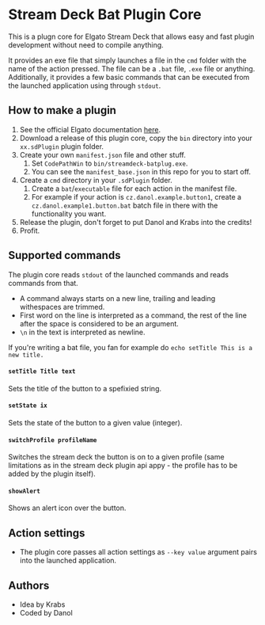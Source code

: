 # Stream Deck Bat Plugin Core
This is a plugn core for Elgato Stream Deck that allows easy and fast plugin development without need to compile anything.

It provides an exe file that simply launches a file in the `cmd` folder with the name of the action pressed. The file can be a `.bat` file, `.exe` file or anything.
Additionally, it provides a few basic commands that can be executed from the launched application using through `stdout`.

## How to make a plugin
1. See the official Elgato documentation [here](https://developer.elgato.com/documentation/stream-deck/sdk/plugin-architecture/).
2. Download a release of this plugin core, copy the `bin` directory into your `xx.sdPlugin` plugin folder.
3. Create your own `manifest.json` file and other stuff.
   1. Set `CodePathWin` to `bin/streamdeck-batplug.exe`.
   2. You can see the `manifest_base.json` in this repo for you to start off.
4. Create a `cmd` directory in your `.sdPlugin` folder.
   1. Create a `bat`/`executable` file for each action in the manifest file.
   2. For example if your action is `cz.danol.example.button1`, create a `cz.danol.example1.button.bat` batch file in there with the functionality you want.
5. Release the plugin, don't forget to put Danol and Krabs into the credits!
6. Profit.

## Supported commands
The plugin core reads `stdout` of the launched commands and reads commands from that.
* A command always starts on a new line, trailing and leading withespaces are trimmed.
* First word on the line is interpreted as a command, the rest of the line after the space is considered to be an argument.
* `\n` in the text is interpreted as newline.

If you're writing a bat file, you fan for example do
`echo setTitle This is a new title.`

#### `setTitle Title text`
Sets the title of the button to a spefixied string.

#### `setState ix`
Sets the state of the button to a given value (integer).

#### `switchProfile profileName`
Switches the stream deck the button is on to a given profile (same limitations as in the stream deck plugin api appy - the profile has to be added by the plugin itself).

#### `showAlert`
Shows an alert icon over the button.

## Action settings
* The plugin core passes all action settings as `--key value` argument pairs into the launched application.

## Authors
* Idea by Krabs
* Coded by Danol